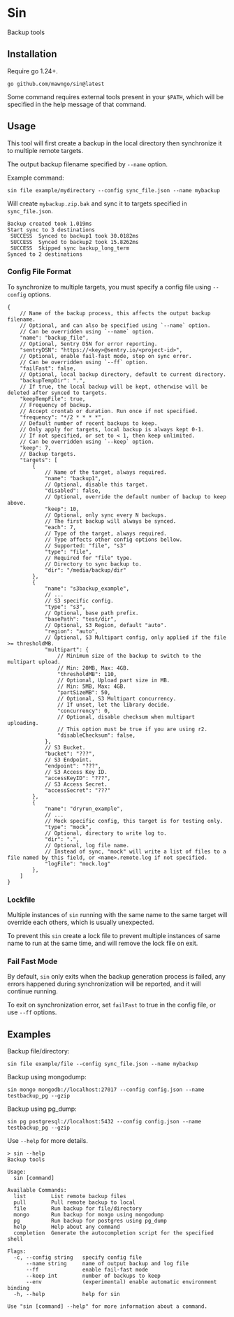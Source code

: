 # Sin

Backup tools

## Installation

Require go 1.24+.

```shell
go github.com/mawngo/sin@latest
```

Some command requires external tools present in your `$PATH`, which will be specified in the help message of that
command.

## Usage

This tool will first create a backup in the local directory then synchronize it to multiple remote targets.

The output backup filename specified by `--name` option.

Example command:

```shell
sin file example/mydirectory --config sync_file.json --name mybackup
```

Will create `mybackup.zip.bak` and sync it to targets specified in `sync_file.json`.

```shell
Backup created took 1.019ms
Start sync to 3 destinations
 SUCCESS  Synced to backup1 took 30.0182ms
 SUCCESS  Synced to backup2 took 15.8262ms
 SUCCESS  Skipped sync backup_long_term
Synced to 2 destinations
```

### Config File Format

To synchronize to multiple targets, you must specify a config
file using `--config` options.

```json5
{
    // Name of the backup process, this affects the output backup filename.
    // Optional, and can also be specified using `--name` option.
    // Can be overridden using `--name` option.
    "name": "backup_file",
    // Optional, Sentry DSN for error reporting.
    "sentryDSN": "https://<key>@sentry.io/<project-id>",
    // Optional, enable fail-fast mode, stop on sync error.
    // Can be overridden using `--ff` option.
    "failFast": false,
    // Optional, local backup directory, default to current directory.
    "backupTempDir": ".",
    // If true, the local backup will be kept, otherwise will be deleted after synced to targets.
    "keepTempFile": true,
    // Frequency of backup.
    // Accept crontab or duration. Run once if not specified. 
    "frequency": "*/2 * * * *",
    // Default number of recent backups to keep.
    // Only apply for targets, local backup is always kept 0-1.
    // If not specified, or set to < 1, then keep unlimited.
    // Can be overridden using `--keep` option.
    "keep": 7,
    // Backup targets.
    "targets": [
        {
            // Name of the target, always required.
            "name": "backup1",
            // Optional, disable this target.
            "disabled": false,
            // Optional, override the default number of backup to keep above.
            "keep": 10,
            // Optional, only sync every N backups.
            // The first backup will always be synced.
            "each": 7,
            // Type of the target, always required.
            // Type affects other config options bellow. 
            // Supported: "file", "s3"
            "type": "file",
            // Required for "file" type.
            // Directory to sync backup to.
            "dir": "/media/backup/dir"
        },
        {
            "name": "s3backup_example",
            // ...
            // S3 specific config.
            "type": "s3",
            // Optional, base path prefix.
            "basePath": "test/dir",
            // Optional, S3 Region, default "auto".
            "region": "auto",
            // Optional, S3 Multipart config, only applied if the file >= thresholdMB.
            "multipart": {
                // Minimum size of the backup to switch to the multipart upload.
                // Min: 20MB, Max: 4GB.
                "thresholdMB": 110,
                // Optional, Upload part size in MB.
                // Min: 5MB, Max: 4GB.
                "partSizeMB": 50,
                // Optional, S3 Multipart concurrency.
                // If unset, let the library decide.
                "concurrency": 0,
                // Optional, disable checksum when multipart uploading.
                // This option must be true if you are using r2.
                "disableChecksum": false,
            },
            // S3 Bucket.
            "bucket": "???",
            // S3 Endpoint.
            "endpoint": "???",
            // S3 Access Key ID.
            "accessKeyID": "???",
            // S3 Access Secret.
            "accessSecret": "???"
        },
        {
            "name": "dryrun_example",
            // ...
            // Mock specific config, this target is for testing only.
            "type": "mock",
            // Optional, directory to write log to.
            "dir": ".",
            // Optional, log file name.
            // Instead of sync, "mock" will write a list of files to a file named by this field, or <name>.remote.log if not specified.
            "logFile": "mock.log"
        },
    ]
}
```

### Lockfile

Multiple instances of `sin` running with the same name to the same target will override each others,
which is usually unexpected.

To prevent this `sin` create a lock file to prevent multiple instances of same name to run at the same time, and will
remove the lock file on exit.

### Fail Fast Mode

By default, `sin` only exits when the backup generation process is failed, any errors happened during synchronization
will be reported, and it will continue running.

To exit on synchronization error, set `failFast` to true in the config file, or use `--ff` options.

## Examples

Backup file/directory:

```shell
sin file example/file --config sync_file.json --name mybackup
```

Backup using mongodump:

```shell
sin mongo mongodb://localhost:27017 --config config.json --name testbackup_pg --gzip
```

Backup using pg_dump:

```shell
sin pg postgresql://localhost:5432 --config config.json --name testbackup_pg --gzip
```

Use `--help` for more details.

```
> sin --help
Backup tools

Usage:
  sin [command]

Available Commands:
  list        List remote backup files
  pull        Pull remote backup to local
  file        Run backup for file/directory
  mongo       Run backup for mongo using mongodump
  pg          Run backup for postgres using pg_dump
  help        Help about any command
  completion  Generate the autocompletion script for the specified shell

Flags:
  -c, --config string   specify config file
      --name string     name of output backup and log file
      --ff              enable fail-fast mode
      --keep int        number of backups to keep
      --env             (experimental) enable automatic environment binding
  -h, --help            help for sin

Use "sin [command] --help" for more information about a command.
```